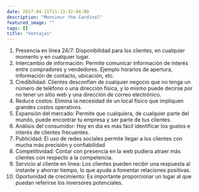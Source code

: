 ```yaml
---
date: 2017-04-11T11:13:32-04:00
description: "Monsieur the Cardinal"
featured_image: ""
tags: []
title: "Ventajas"
---
```


1. Presencia en línea 24/7: Disponibilidad para los clientes, en cualquier momento y en cualquier lugar.
2. Intercambio de información: Permite comunicar información de interés entre compradores y vendedores. Ejemplo horarios de apertura, información de contacto, ubicación, etc.
3. Credibilidad: Clientes desconfíen de cualquier negocio que no tenga un número de teléfono o una dirección física, y lo mismo puede decirse por no tener un sitio web y una dirección de correo electrónico.
4. Reduce costos: Elimina la necesidad de un local físico que impliquen grandes costos operativos.
5. Expansión del mercado: Permite que cualquiera, de cualquier parte del mundo, puede encontrar tu empresa y ser parte de tus clientes.
6. Análisis del consumidor: Hoy en día es más fácil identificar los gustos e interés de clientes frecuentes. 
7. Publicidad: El uso de redes sociales permite llegar a los clientes con mucha más precisión y confiabilidad
8. Competitividad: Contar con presencia en la web pudiera atraer más clientes con respecto a la competencia.
9. Servicio al cliente en línea: Los clientes pueden recibir una respuesta al instante y ahorrar tiempo, lo que ayuda a fomentar relaciones positivas.
10. Oportunidad de crecimiento: Es importante proporcionar un lugar al que puedan referirse los inversores potenciales. 